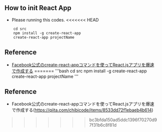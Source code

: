 ## How to init React App
* Please running this codes.
<<<<<<< HEAD
```
    cd src
    npm install -g create-react-app
    create-react-app projectName
```

## Reference
* [Facebook公式のcreate-react-appコマンドを使ってReact.jsアプリを爆速で作成する](https://qiita.com/chibicode/items/8533dd72f1ebaeb4b614)
=======
'''bash
    cd src
    npm install -g create-react-app
    create-react-app projectName
'''

## Reference
* Facebook公式のcreate-react-appコマンドを使ってReact.jsアプリを爆速で作成する(https://qiita.com/chibicode/items/8533dd72f1ebaeb4b614)
>>>>>>> bc3bfda150ad5ddc1396f70270d97f31b6c8f81d
